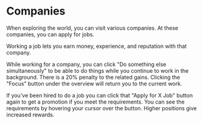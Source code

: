 # Companies

When exploring the world, you can visit various companies. At
these companies, you can apply for jobs.

Working a job lets you earn money, experience, and reputation with that company.

While working for a company, you can click "Do something else simultaneously" to be able
to do things while you continue to work in the background. There is a 20% penalty to the
related gains. Clicking the "Focus" button under the overview will return you to the
current work.

If you've been hired to do a job you can click that "Apply for X Job" button again to get a
promotion if you meet the requirements. You can see the requirements by hovering your cursor
over the button. Higher positions give increased rewards.
